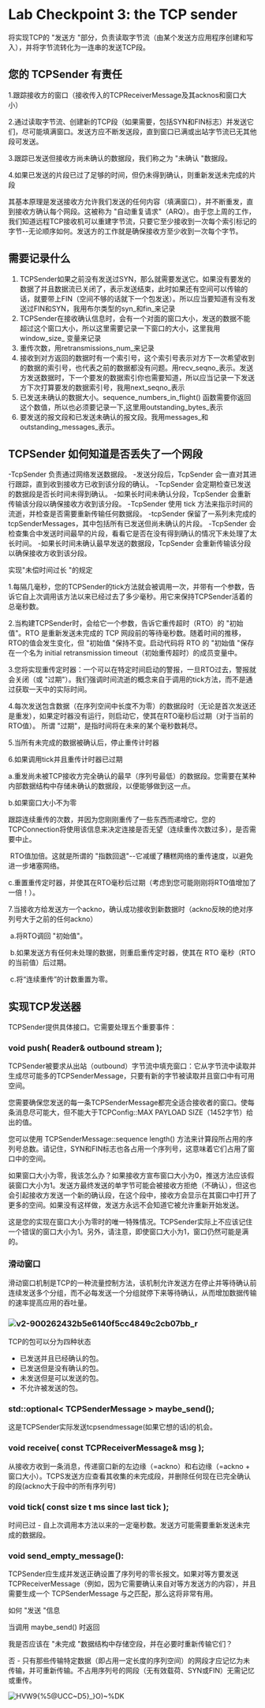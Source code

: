 # Lab Checkpoint 3: the TCP sender

将实现TCP的 "发送方 "部分，负责读取字节流（由某个发送方应用程序创建和写入），并将字节流转化为一连串的发送TCP段。

## 您的 TCPSender 有责任

1.跟踪接收方的窗口（接收传入的TCPReceiverMessage及其acknos和窗口大小）

2.通过读取字节流、创建新的TCP段（如果需要，包括SYN和FIN标志）并发送它们，尽可能填满窗口。发送方应不断发送段，直到窗口已满或出站字节流已无其他段可发送。

3.跟踪已发送但接收方尚未确认的数据段，我们称之为 "未确认 "数据段。

4.如果已发送的片段已过了足够的时间，但仍未得到确认，则重新发送未完成的片段

其基本原理是发送接收方允许我们发送的任何内容（填满窗口），并不断重发，直到接收方确认每个网段。这被称为 "自动重复请求"（ARQ）。由于您上周的工作，我们知道远程TCP接收机可以重建字节流，只要它至少接收到一次每个索引标记的字节--无论顺序如何。发送方的工作就是确保接收方至少收到一次每个字节。

## 需要记录什么

1. TCPSender如果之前没有发送过SYN，那么就需要发送它。如果没有要发的数据了并且数据流已关闭了，表示发送结束，此时如果还有空间可以传输的话，就要带上FIN（空间不够的话就下一个包发送）。所以应当要知道有没有发送过FIN和SYN，我用布尔类型的syn_和fin_来记录
2. TCPSender在接收确认信息时，会有一个对面的窗口大小，发送的数据不能超过这个窗口大小，所以这里需要记录一下窗口的大小，这里我用 window_size_ 变量来记录
3. 重传次数，用retransmissions_num_来记录
4. 接收到对方返回的数据时有一个索引号，这个索引号表示对方下一次希望收到的数据的索引号，也代表之前的数据都没有问题。用recv_seqno_表示。发送方发送数据时，下一个要发的数据索引你也需要知道，所以应当记录一下发送方下次打算要发的数据索引号，我用next_seqno_表示
5. 已发送未确认的数据大小。sequence_numbers_in_flight() 函数需要你返回这个数值，所以也必须要记录一下,这里用outstanding_bytes_表示
6. 要发送的报文段和已发送未确认的报文段。我用messages_和outstanding_messages_表示。

## TCPSender 如何知道是否丢失了一个网段

-TcpSender 负责通过网络发送数据段。 -发送分段后，TcpSender 会一直对其进行跟踪，直到收到接收方已收到该分段的确认。 -TcpSender 会定期检查已发送的数据段是否长时间未得到确认。 -如果长时间未确认分段，TcpSender 会重新传输该分段以确保接收方收到该分段。 -TcpSender 使用 tick 方法来指示时间的流逝，并检查是否需要重新传输任何数据段。 -tcpSender 保留了一系列未完成的 tcpSenderMessages，其中包括所有已发送但尚未确认的片段。 -TcpSender 会检查集合中发送时间最早的片段，看看它是否在没有得到确认的情况下未处理了太长时间。 -如果长时间未确认最早发送的数据段，TcpSender 会重新传输该分段以确保接收方收到该分段。

实现"未偿时间过长 "的规定

1.每隔几毫秒，您的TCPSender的tick方法就会被调用一次，并带有一个参数，告诉它自上次调用该方法以来已经过去了多少毫秒。用它来保持TCPSender活着的总毫秒数。

2.当构建TCPSender时，会给它一个参数，告诉它重传超时（RTO）的 "初始值"。RTO 是重新发送未完成的 TCP 网段前的等待毫秒数。随着时间的推移，RTO的值会发生变化，但 "初始值 "保持不变。启动代码将 RTO 的 "初始值 "保存在一个名为 initial retransmission timeout（初始重传超时）的成员变量中。

3.您将实现重传定时器：一个可以在特定时间启动的警报，一旦RTO过去，警报就会关闭（或 "过期"）。我们强调时间流逝的概念来自于调用的tick方法，而不是通过获取一天中的实际时间。

4.每次发送包含数据（在序列空间中长度不为零）的数据段时（无论是首次发送还是重发），如果定时器没有运行，则启动它，使其在RTO毫秒后过期（对于当前的RTO值）。 所谓 "过期"，是指时间将在未来的某个毫秒数耗尽。

5.当所有未完成的数据被确认后，停止重传计时器

6.如果调用tick并且重传计时器已过期

a.重发尚未被TCP接收方完全确认的最早（序列号最低）的数据段。您需要在某种内部数据结构中存储未确认的数据段，以便能够做到这一点。

b.如果窗口大小不为零

​	跟踪连续重传的次数，并因为您刚刚重传了一些东西而递增它。您的TCPConnection将使用该信息来决定连接是否无望（连续重传次数过多），是否需要中止。

​	RTO值加倍。这就是所谓的 "指数回退"--它减缓了糟糕网络的重传速度，以避免进一步堵塞网络。

c.重置重传定时器，并使其在RTO毫秒后过期（考虑到您可能刚刚将RTO值增加了一倍！）。

7.当接收方给发送方一个ackno，确认成功接收到新数据时（ackno反映的绝对序列号大于之前的任何ackno）

​	a.将RTO调回 "初始值"。

​	b.如果发送方有任何未处理的数据，则重启重传定时器，使其在 RTO 毫秒（RTO 的当前值）后过期。

​	c.将“连续重传”的计数重置为零。

## 实现TCP发送器

TCPSender提供具体接口。它需要处理五个重要事件：

### void push( Reader& outbound stream );

TCPSender被要求从出站（outbound）字节流中填充窗口：它从字节流中读取并生成尽可能多的TCPSenderMessage，只要有新的字节被读取并且窗口中有可用空间。

您需要确保您发送的每一条TCPSenderMessage都完全适合接收者的窗口。使每条消息尽可能大，但不能大于TCPConfig::MAX PAYLOAD SIZE（1452字节）给出的值。

您可以使用 TCPSenderMessage::sequence length() 方法来计算段所占用的序列号总数。请记住，SYN和FIN标志也各占用一个序列号，这意味着它们占用了窗口中的空间。

如果窗口大小为零，我该怎么办？如果接收方宣布窗口大小为0，推送方法应该假装窗口大小为1。发送方最终发送的单字节可能会被接收方拒绝（不确认），但这也会引起接收方发送一个新的确认段，在这个段中，接收方会显示在其窗口中打开了更多的空间。如果没有这样做，发送方永远不会知道它被允许重新开始发送。

这是您的实现在窗口大小为零时的唯一特殊情况。TCPSender实际上不应该记住一个错误的窗口大小为1。另外，请注意，即使窗口大小为1，窗口仍然可能是满的。

### 滑动窗口

滑动窗口机制是TCP的一种流量控制方法，该机制允许发送方在停止并等待确认前连续发送多个分组，而不必每发送一个分组就停下来等待确认，从而增加数据传输的速率提高应用的吞吐量。

### ![v2-900262432b5e6140f5cc4849c2cb07bb_r](v2-900262432b5e6140f5cc4849c2cb07bb_r.jpg)

TCP的包可以分为四种状态

- 已发送并且已经确认的包。
- 已发送但是没有确认的包。
- 未发送但是可以发送的包。
- 不允许被发送的包。

### std::optional< TCPSenderMessage > maybe_send();

这是TCPSender实际发送tcpsendmessage(如果它想的话)的机会。

### void receive( const TCPReceiverMessage& msg );

从接收方收到一条消息，传递窗口新的左边缘（=ackno）和右边缘（=ackno + 窗口大小）。TCPS发送方应查看其收集的未完成段，并删除任何现在已完全确认的段(ackno大于段中的所有序列号)

### void tick( const size t ms since last tick );

时间已过 - 自上次调用本方法以来的一定毫秒数。发送方可能需要重新发送未完成的数据段。

### void send_empty_message():

TCPSender应生成并发送正确设置了序列号的零长报文。如果对等方要发送 TCPReceiverMessage（例如，因为它需要确认来自对等方发送方的内容），并且需要生成一个 TCPSenderMessage 与之匹配，那么这将非常有用。





如何 "发送 "信息

当调用 maybe_send() 时返回

我是否应该在 "未完成 "数据结构中存储空段，并在必要时重新传输它们？

否 - 只有那些传输特定数据（即占用一定长度的序列空间）的网段才应记忆为未传输，并可重新传输。不占用序列号的网段（无有效载荷、SYN或FIN）无需记忆或重传。

![HVW9{%5@UCC~D5}_}O)~%DK](1.png)